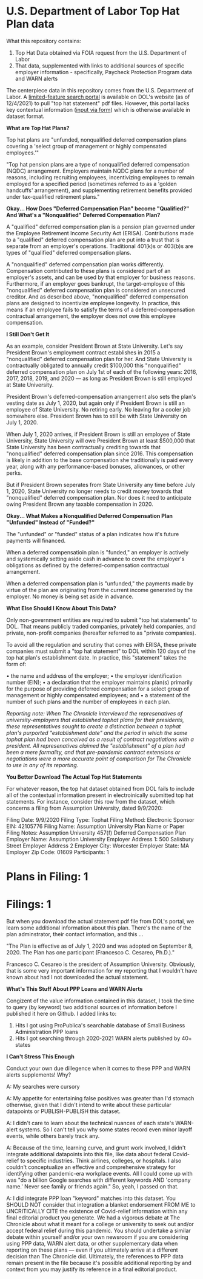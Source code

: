 <h1 id="u-s-department-of-labor-top-hat-plan-data">U.S. Department of Labor Top Hat Plan data</h1>

<p>What this repository contains:</p> 
<ol>
  <li>Top Hat Data obtained via FOIA request from the U.S. Department of Labor</li>
  <li>That data, supplemented with links to additional sources of specific employer information - specifically, Paycheck Protection Program data and WARN alerts</li>
</ol>

<p>The centerpiece data in this repository comes from the U.S. Department of Labor. A <a rel="noreferrer noopener" href="https://www.askebsa.dol.gov/tophatplansearch" data-type="URL" data-id="https://www.askebsa.dol.gov/tophatplansearch" target="_blank">limited-feature search portal</a> is available on DOL's website (as of 12/4/2021) to pull "top hat statement" pdf files. However, this portal lacks key contextual information (<a href="https://www.askebsa.dol.gov/efile/Home/tophat" target="_blank" rel="noreferrer noopener">input via form</a>) which is otherwise available in dataset format.</p>

<p class="has-medium-font-size"><strong>What are Top Hat Plans?</strong></p>

<p>Top hat plans are "unfunded, nonqualified deferred compensation plans covering a 'select group of management or highly compensated employees.'" </p>

<p>"Top hat pension plans are a type of nonqualified deferred compensation (NQDC) arrangement. Employers maintain NQDC plans for a number of reasons, including recruiting employees, incentivizing employees to remain employed for a specified period (sometimes referred to as a 'golden handcuffs' arrangement), and supplementing retirement benefits provided under tax-qualified retirement plans."</p>

<p class="has-medium-font-size"><strong>Okay... How Does  "Deferred Compensation Plan" become "Qualified?" And What's a "Nonqualified" Deferred Compensation Plan?</strong></p>

<p>A "qualified" deferred compensation plan is a pension plan governed under the Employee Retirement Income Security Act (ERISA). Contributions made to a "qualified" deferred compensation plan are put into a trust that is separate from an employer's operations. Traditional 401(k)s or 403(b)s are types of "qualified" deferred compensation plans. </p>

<p>A "nonqualified" deferred compensation plan works differently. Compensation contributed to these plans is considered part of an employer's assets, and can be used by that employer for business reasons. Furthermore, if an employer goes bankrupt, the target-employee of this "nonqualified" deferred compensation plan is considered an unsecured creditor. And as described above, "nonqualified" deferred compensation plans are designed to incentivize employee longevity. In practice, this means if an employee fails to satisfy the terms of a deferred-compensation contractual arrangement, the employer does not owe this employee compensation. </p>

<p class="has-medium-font-size"><strong>I Still Don't Get It</strong></p>

<p>As an example, consider President Brown at State University. Let's say President Brown's employment contract establishes in 2015 a "nonqualified" deferred compensation plan for her. And State University is contractually obligated to annually credit $100,000 this "nonqualified" deferred compensation plan on July 1st of each of the following years: 2016, 2017, 2018, 2019, and 2020 — as long as President Brown is still employed at State University.</p>

<p>President Brown's deferred-compensation arrangement also sets the plan's vesting date as July 1, 2020, but again only if President Brown is still an employee of State University. No retiring early. No leaving for a cooler job somewhere else. President Brown has to still be with State University on July 1, 2020. 

<p>When July 1, 2020 arrives, if President Brown is still an employee of State University, State University will owe President Brown at least $500,000 that State University has been contractually crediting towards that "nonqualified" deferred compensation plan since 2016. This compensation is likely in addition to the base compensation she traditionally is paid every year, along with any performance-based bonuses, allowances, or other perks. 

<p>But if President Brown seperates from State University any time before July 1, 2020, State University no longer needs to credit money towards that "nonqualified" deferred compensation plan. Nor does it need to anticipate owing President Brown any taxable compensation in 2020.</p>

<p class="has-medium-font-size"><strong>Okay... What Makes a Nonqualified Deferred Compensation Plan "Unfunded" Instead of "Funded?"</strong></p>

<p>The "unfunded" or "funded" status of a plan indicates how it's future payments will financed.</p>

<p>When a deferred compensatioin plan is "funded," an employer is actively and systemically setting aside cash in advance to cover the employer's obligations as defined by the deferred-compensation contractual arrangement.</p>

<p>When a deferred compensation plan is "unfunded," the payments made by virtue of the plan are originating from the current income generated by the employer. No money is being set aside in advance.</p> 

<p class="has-medium-font-size"><strong>What Else Should I Know About This Data?</strong></p>

<p>Only non-government entities are required to submit "top hat statements" to DOL. That means publicly traded companies, privately held companies, and private, non-profit companies (hereafter referred to as "private companies).</p>

<p>To avoid all the regulation and scrutiny that comes with ERISA, these private companies must submit a "top hat statement" to DOL within 120 days of the top hat plan's establishment date. In practice, this "statement" takes the form of:</p>

• the name and address of the employer;
• the employer identification number (EIN);
• a declaration that the employer maintains plan(s) primarily for the purpose of providing
deferred compensation for a select group of management or highly compensated
employees; and
• a statement of the number of such plans and the number of employees in each plan.

<p><i>Reporting note: When The Chronicle interviewed the represenatives of university-employers that established tophat plans for their presidents, these representatives sought to create a distinction between a tophat plan's purported "establishment date" and the period in which the same tophat plan had been conceived as a result of contract negotiations with a president. All represenatives claimed the "establishment" of a plan had been a mere formality, and that pre-pandemic contract extensions or negotiations were a more accurate point of comparison for The Chronicle to use in any of its reporting.</i></p>

<p class="has-medium-font-size"><strong>You Better Download The Actual Top Hat Statements</strong></p>

For whatever reason, the top hat dataset obtained from DOL fails to include all of the contextual information present in electroinically submitted top hat statements. For instance, consider this row from the dataset, which concerns a filing from Assumption University, dated 9/9/2020: 

Filing Date: 9/9/2020
Filing Type: Tophat
Filing Method: Electronic
Sponsor EIN: 42105776
Filing Name: Assumption University
Plan Name or Paper Filing Notes: Assumption University 457(f) Deferred Compensation Plan
Employer Name: Assumption University
Employer Address 1: 500 Salisbury Street
Employer Address 2
Employer City: Worcester
Employer State: MA
Employer Zip Code: 01609
Participants: 1
# Plans in Filing: 1
# Filings: 1

But when you download the actual statement pdf file from DOL's portal, we learn some additional information about this plan. There's the name of the plan adminstrator, their contact information, and this ...

"The Plan is effective as of July 1, 2020 and was adopted on September 8, 2020. The Plan has one participant (Francesco C. Cesareo, Ph.D.)."

Francesco C. Cesareo is the president of Assumption University. Obviously, that is some very important information for my reporting that I wouldn't have known about had I not downloaded the actual statement. 

<p class="has-medium-font-size"><strong>What's This Stuff About PPP Loans and WARN Alerts</strong></p>

Congizent of the value information contained in this dataset, I took the time to query (by keyword) two additional sources of information before I published it here on Github. I added links to:
1. Hits I got using ProPublica's searchable database of Small Business Administration PPP loans
2. Hits I got searching through 2020-2021 WARN alerts published by 40+ states

<p class="has-medium-font-size"><strong>I Can't Stress This Enough</strong></p>

Conduct your own due dillegence when it comes to these PPP and WARN alerts supplements! Why? 

A: My searches were cursory

A: My appetite for entertaining false positives was greater than I'd stomach otherwise, given that I didn't intend to write about these particular datapoints or PUBLISH-PUBLISH this dataset. 

A: I didn't care to learn about the technical nuances of each state's WARN-alert systems. So I can't tell you why some states record even minor layoff events, while others barely track any.

A: Because of the time, learning curve, and grunt work involved, I didn't integrate additional datapoints into this file, like data about federal Covid-relief to specific industries. Think airlines, colleges, or hospitals. I also couldn't conceptualize an effective and comprehensive strategy for identifying other pandemic-era workplace events. All I could come up with was "do a billion Google searches with different keywords AND 'company name.' Never see family or friends again." So, yeah, I passed on that. 

A: I did integrate PPP loan "keyword" matches into this dataset. You SHOULD NOT consider that integration a blanket endorsement FROM ME to UNCRITICALLY CITE the existence of Covid-relief information within any final editorial product you generate. We had a vigorous debate at The Chronicle about what it meant for a college or university to seek out and/or accept federal relief during this pandemic. You should undertake a similar debate within yourself and/or your own newsroom if you are considering using PPP data, WARN alert data, or other supplementary data when reporting on these plans — even if you ultimately arrive at a different decision than The Chronicle did. Ultimately, the references to PPP data remain present in the file because it's possible additional reporting by and context from you may justify its reference in a final editorial product. 

